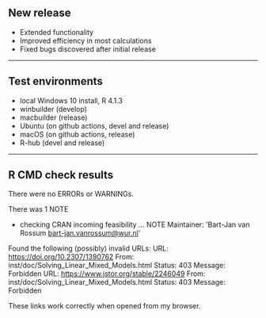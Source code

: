 ## New release

- Extended functionality
- Improved efficiency in most calculations
- Fixed bugs discovered after initial release

----

## Test environments

* local Windows 10 install, R 4.1.3
* winbuilder (develop)
* macbuilder (release)
* Ubuntu (on github actions, devel and release)
* macOS (on github actions, release)
* R-hub (devel and release)

----

## R CMD check results

There were no ERRORs or WARNINGs.

There was 1 NOTE

* checking CRAN incoming feasibility ... NOTE
Maintainer: 'Bart-Jan van Rossum <bart-jan.vanrossum@wur.nl>'

Found the following (possibly) invalid URLs:
  URL: https://doi.org/10.2307/1390762
    From: inst/doc/Solving_Linear_Mixed_Models.html
    Status: 403
    Message: Forbidden
  URL: https://www.jstor.org/stable/2246049
    From: inst/doc/Solving_Linear_Mixed_Models.html
    Status: 403
    Message: Forbidden

These links work correctly when opened from my browser.

